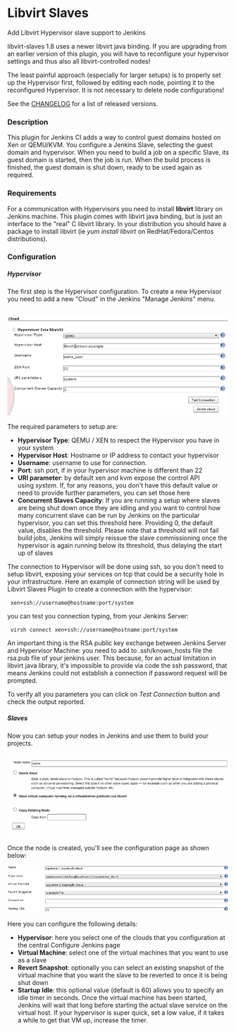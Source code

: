 # Libvirt Slaves

Add Libvirt Hypervisor slave support to Jenkins

libvirt-slaves 1.8 uses a newer libvirt java binding.
If you are upgrading from an earlier version of this plugin,
you will have to reconfigure your hypervisor settings
and thus also all libvirt-controlled nodes!

The least painful approach (especially for larger setups)
is to properly set up the Hypervisor first,
followed by editing each node, pointing it to the reconfigured Hypervisor.
It is not necessary to delete node configurations!

See the [CHANGELOG](CHANGELOG.md) for a list of released versions.

### Description

This plugin for Jenkins CI adds a way to control guest domains hosted on Xen or QEMU/KVM.
You configure a Jenkins Slave, selecting the guest domain and hypervisor.
When you need to build a job on a specific Slave,
its guest domain is started, then the job is run.
When the build process is finished, the guest domain is shut down,
ready to be used again as required.

### Requirements

For a communication with Hypervisors you need to install **libvirt** library on Jenkins machine.
This plugin comes with libvirt java binding,
but is just an interface to the "real" C libvirt library.
In your distribution you should have a package to install libvirt
(ie *yum install libvirt* on RedHat/Fedora/Centos distributions).

### Configuration

##### Hypervisor

The first step is the Hypervisor configuration.
To create a new Hypervisor you need to add a new "Cloud" in the Jenkins "Manage Jenkins" menu.

 
![](docs/images/hypervisor-config.png)

The required parameters to setup are:

-   **Hypervisor Type**: QEMU / XEN to respect the Hypervisor you have in your system
-   **Hypervisor Host**: Hostname or IP address to contact your hypervisor
-   **Username**: username to use for connection.
-   **Port**: ssh port, if in your hypervisor machine is different than 22
-   **URI parameter**: by default xen and kvm expose the control API using *system*.
    If, for any reasons, you don't have this default value or need to provide further parameters,
    you can set those here
-   **Concurrent Slaves Capacity**: If you are running a setup where slaves are being shut down once they are idling
    and you want to control how many concurrent slave can be run by Jenkins on the particular hypervisor,
    you can set this threshold here.
    Providing 0, the default value, disables the threshold.
    Please note that a threshold will not fail build jobs,
    Jenkins will simply reissue the slave commissioning once the hypervisor is again running below its threshold,
    thus delaying the start up of slaves

The connection to Hypervisor will be done using ssh, so you don't need to setup libvirt,
exposing your services on tcp that could be a security hole in your infrastructure.
Here an example of connection string will be used by Libvirt Slaves Plugin to create a connection with the hypervisor:

     xen+ssh://username@hostname:port/system

you can test you connection typing, from your Jenkins Server:

     virsh connect xen+ssh://username@hostname:port/system

An important thing is the RSA public key exchange between Jenkins Server and Hypervisor Machine:
you need to add to .ssh/known\_hosts file the rsa.pub file of your jenkins user.
This because, for an actual limitation in libvirt java library,
it's impossible to provide via code the ssh password,
that means Jenkins could not establish a connection if password request will be prompted.

To verify all you parameters you can click on *Test Connection* button and check the output reported.

##### Slaves

Now you can setup your nodes in Jenkins and use them to build your projects.

![](docs/images/libvirt-node-creation.png)

Once the node is created, you'll see the configuration page as shown below:

![](docs/images/node-config.png)

Here you can configure the following details:

-   **Hypervisor**: here you select one of the clouds that you
    configuration at the central Configure Jenkins page
-   **Virtual Machine**: select one of the virtual machines that you want to use as a slave
-   **Revert Snapshot**: optionally you can select an existing snapshot of the virtual machine
    that you want the slave to be reverted to once it is being shut down
-   **Startup Idle**: this optional value (default is 60) allows you to specify an idle timer in seconds.
    Once the virtual machine has been started,
    Jenkins will wait that long before starting the actual slave service on the virtual host.
    If your hypervisor is super quick, set a low value,
    if it takes a while to get that VM up, increase the timer.
